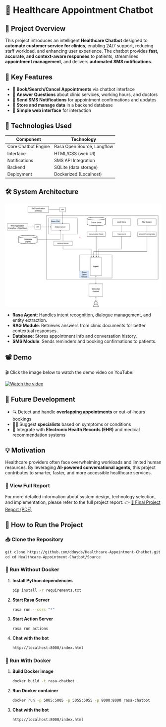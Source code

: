 # 🏥 Healthcare Appointment Chatbot

## 📌 Project Overview

This project introduces an intelligent **Healthcare Chatbot** designed to **automate customer service for clinics**, enabling 24/7 support, reducing staff workload, and enhancing user experience. The chatbot provides **fast, accurate, and context-aware responses** to patients, streamlines **appointment management**, and delivers **automated SMS notifications**.

## 🎯 Key Features

- 🔹 **Book/Search/Cancel Appointments** via chatbot interface  
- 🔹 **Answer Questions** about clinic services, working hours, and doctors  
- 🔹 **Send SMS Notifications** for appointment confirmations and updates  
- 🔹 **Store and manage data** in a backend database  
- 🔹 **Simple web interface** for interaction  

## 🧠 Technologies Used

| Component            | Technology                           |
|----------------------|---------------------------------------|
| Core Chatbot Engine  | Rasa Open Source, Langflow |
| Interface            | HTML/CSS (web UI)                    |
| Notifications        | SMS API Integration                  |
| Backend              | SQLite (data storage)   |
| Deployment           | Dockerized (Localhost) |

## 🛠 System Architecture
![System Architecture](Architecture.jpg)
- **Rasa Agent**: Handles intent recognition, dialogue management, and entity extraction.  
- **RAG Module**: Retrieves answers from clinic documents for better contextual responses.  
- **Database**: Stores appointment info and conversation history.  
- **SMS Module**: Sends reminders and booking confirmations to patients.

## 📽️ Demo
🎬 Click the image below to watch the demo video on YouTube:

[![Watch the video](https://img.youtube.com/vi/7Wv-AgU5ET8/hqdefault.jpg)](https://youtu.be/7Wv-AgU5ET8)

## 🚀 Future Development

- 🔍 Detect and handle **overlapping appointments** or out-of-hours bookings  
- 🧑‍⚕️ Suggest **specialists** based on symptoms or conditions  
- 🧩 Integrate with **Electronic Health Records (EHR)** and medical recommendation systems

## 💡 Motivation

Healthcare providers often face overwhelming workloads and limited human resources. By leveraging **AI-powered conversational agents**, this project contributes to smarter, faster, and more accessible healthcare services.

### 📄 View Full Report

For more detailed information about system design, technology selection, and implementation, please refer to the full project report:
👉 [📘 Final Project Report (PDF)](Final_project_report.pdf)


## 🚀 How to Run the Project
### 📥 Clone the Repository
    git clone https://github.com/dduyds/Healthcare-Appointment-Chatbot.git
    cd cd Healthcare-Appointment-Chatbot/Source

### 🔧 Run Without Docker
1. **Install Python dependencies**
   ```bash
   pip install -r requirements.txt
2. **Start Rasa Server**
   ```bash
   rasa run --cors "*"
3. **Start Action Server**
   ```bash
   rasa run actions
4. **Chat with the bot**
   ```bash
   http://localhost:8000/index.html
###  🐳 Run With Docker
1. **Build Docker image**
   ```bash
   docker build -t rasa-chatbot .
2. **Run Docker container**
   ```bash
   docker run -p 5005:5005 -p 5055:5055 -p 8000:8000 rasa-chatbot
3. **Chat with the bot**
   ```bash
   http://localhost:8000/index.html
